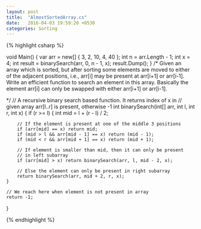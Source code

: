 ```yaml
---
layout: post
title:  "AlmostSortedArray.cs"
date:   2016-04-03 19:59:20 +0530
categories: Sorting
---
```


{% highlight csharp %}


void Main()
{
	var arr = new[] { 3, 2, 10, 4, 40 };
	int n = arr.Length - 1;
	int x = 4;
	int result = binarySearch(arr, 0, n - 1, x);
	result.Dump();
}
/*
Given an array which is sorted, but after sorting some elements are moved to either of the adjacent positions, i.e.,
arr[i] may be present at arr[i+1] or arr[i-1]. Write an efficient function to search an element in this array. 
Basically the element arr[i] can only be swapped with either arr[i+1] or arr[i-1].

*/
// A recursive binary search based function. It returns index of x in
// given array arr[l..r] is present, otherwise -1
int binarySearch(int[] arr, int l, int r, int x)
{
	if (r >= l)
	{
		int mid = l + (r - l) / 2;

		// If the element is present at one of the middle 3 positions
		if (arr[mid] == x) return mid;
		if (mid > l && arr[mid - 1] == x) return (mid - 1);
		if (mid < r && arr[mid + 1] == x) return (mid + 1);

		// If element is smaller than mid, then it can only be present
		// in left subarray
		if (arr[mid] > x) return binarySearch(arr, l, mid - 2, x);

		// Else the element can only be present in right subarray
		return binarySearch(arr, mid + 2, r, x);
	}

	// We reach here when element is not present in array
	return -1;
}


{% endhighlight %}